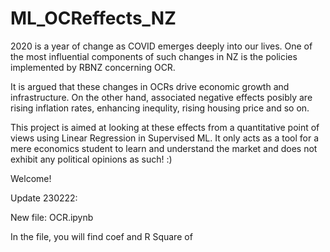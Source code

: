 # ML_OCReffects_NZ

2020 is a year of change as COVID emerges deeply into our lives. One of the most influential components of such changes in NZ is the policies implemented by RBNZ concerning OCR.

It is argued that these changes in OCRs drive economic growth and infrastructure. On the other hand, associated negative effects posibly are rising inflation rates, enhancing inequlity, rising housing price and so on.

This project is aimed at looking at these effects from a quantitative point of views using Linear Regression in Supervised ML. It only acts as a tool for a mere economics student to learn and understand the market and does not exhibit any political opinions as such! :)

Welcome!

Update 230222: 

New file: OCR.ipynb

In the file, you will find coef and R Square of 
